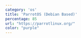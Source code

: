 ```yaml
---
category: 'os'
title: 'ParrotOS (Debian Based)'
percentage: 85
url: "https://parrotlinux.org/"
color: "purple"
---
```

